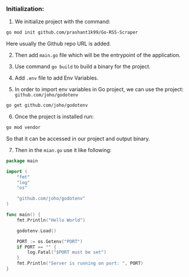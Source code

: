 ### Initialization:

1. We initialize project with the command:

```sh
go mod init github.com/prashant1k99/Go-RSS-Scraper
```

Here usually the Github repo URL is added.

2. Then add `main.go` file which will be the entrypoint of the application.

3. Use command `go build` to build a binary for the project.

4. Add `.env` file to add Env Variables.

5. In order to import env variables in Go project, we can use the project: `github.com/joho/godotenv`

```sh
go get github.com/joho/godotenv
```

6. Once the project is installed run:

```sh
go mod vendor
```

So that it can be accessed in our project and output binary.

7. Then in the `mian.go` use it like following:

```go
package main

import (
	"fmt"
	"log"
	"os"

	"github.com/joho/godotenv"
)

func main() {
	fmt.Println("Hello World")

	godotenv.Load()

	PORT := os.Getenv("PORT")
	if PORT == "" {
		log.Fatal("$PORT must be set")
	}
	fmt.Println("Server is running on port: ", PORT)
}
```
